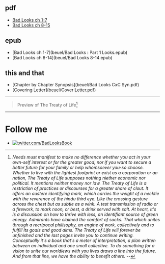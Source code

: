 ## pdf ##
- [Bad Looks ch 1-7](beuel/Bad-Looks-1-25.pdf)
- [Bad Looks ch 8-15](beuel/Bad-Looks-8-14.pdf)
## epub ##
- [Bad Looks ch 1-7](beuel/Bad Looks : Part 1 Looks.epub)
- [Bad Looks ch 8-14](beuel/Bad Looks 8-14.epub)
## this and that ##
- [Chapter by Chapter Synopsis](beuel/Bad Looks CxC Syn.pdf)
- [Covering Letter](beuel/Cover Letter.pdf)  
***
> Preview of The Treaty of Life[^1] 
> 
>  [^1]: _Needs must manifest to make no difference whether you act in your own-self interest or for the greater good, nor if you want to secure a better future for your family or help whomsoever you-so choose. Whether to live with the lightest footprint or exist as a corporation or an nation, The Treaty of Life supposes nothing niether economic nor political. It mentions neither money nor law. The Treaty of Life is a restriction of practices or discourses for a greater share of clout. It offers an austere identifying mark, which carries the weight of a necktie with the reverence of the hindu third eye. Like the crossing gesture across the chest but as subtle as a wink. A test transmission of radio or a firework, to mark noon, or best, a drink served with salt. At heart, it's is a discussion on how to thrive with less, an identifiant source of green energy.
Admirants have claimed the comfort of socks. That which unites through a recripocal philisophy, an engine of work, collectively and to fulfill its goals and good aims. The Treaty of Life will forever be unfinished and the last pages invite you to continue writing. Conceptually it's a book that's a meter of interpretation, a plan written between an individual and one small collective.
	To do something for a vision to unite our worldiews with you lives draws a line into the future. And from that line, we have the ability to benefit others. -_-
***
# Follow me #
- [![twitter.com/BadLooksBook](https://img.shields.io:/twitter/follow/BadLooksBook?style=social)](https://twitter.com/BadLooksBook)
